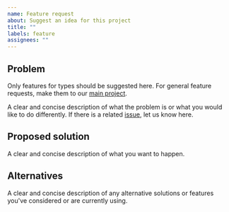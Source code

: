 ```yaml
---
name: Feature request
about: Suggest an idea for this project
title: ""
labels: feature
assignees: ""
---
```


## Problem

Only features for types should be suggested here. For general feature requests,
make them to our [main project](https://github.com/matter-ecs/matter/issues).

A clear and concise description of what the problem is or what you would like to
do differently. If there is a related
[issue](https://github.com/matter-ecs/matter-types/issues), let us know here.

## Proposed solution

A clear and concise description of what you want to happen.

## Alternatives

A clear and concise description of any alternative solutions or features
you've considered or are currently using.
